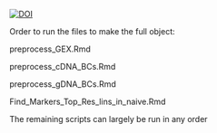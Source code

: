 [![DOI](https://zenodo.org/badge/873040446.svg)](https://doi.org/10.5281/zenodo.13935305)

Order to run the files to make the full object: 

preprocess_GEX.Rmd 

preprocess_cDNA_BCs.Rmd  

preprocess_gDNA_BCs.Rmd  

Find_Markers_Top_Res_lins_in_naive.Rmd 


The remaining scripts can largely be run in any order 
